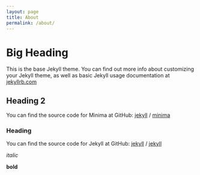 ```yaml
---
layout: page
title: About
permalink: /about/
---
```


# Big Heading

This is the base Jekyll theme. You can find out more info about customizing your Jekyll theme, as well as basic Jekyll usage documentation at [jekyllrb.com](https://jekyllrb.com/)

## Heading 2

You can find the source code for Minima at GitHub:
[jekyll][jekyll-organization] /
[minima](https://github.com/jekyll/minima)

### Heading

You can find the source code for Jekyll at GitHub:
[jekyll][jekyll-organization] /
[jekyll](https://github.com/jekyll/jekyll)

[jekyll-organization]: https://github.com/jekyll


*italic*

**bold**

 

